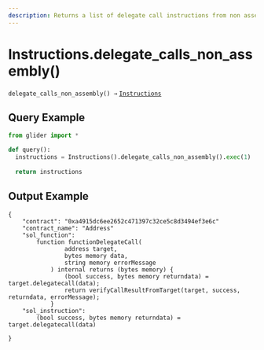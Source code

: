 ```yaml
---
description: Returns a list of delegate call instructions from non assembly.
---
```


# Instructions.delegate\_calls\_non\_assembly()

`delegate_calls_non_assembly() →` [`Instructions`](./)

## Query Example

```python
from glider import *

def query():
  instructions = Instructions().delegate_calls_non_assembly().exec(1)
  
  return instructions
```

## Output Example

```solidity
{
    "contract": "0xa4915dc6ee2652c471397c32ce5c8d3494ef3e6c"
    "contract_name": "Address"
    "sol_function":
        function functionDelegateCall(
                address target,
                bytes memory data,
                string memory errorMessage
            ) internal returns (bytes memory) {
                (bool success, bytes memory returndata) = target.delegatecall(data);
                return verifyCallResultFromTarget(target, success, returndata, errorMessage);
            }
    "sol_instruction":
        (bool success, bytes memory returndata) = target.delegatecall(data)

}
```
